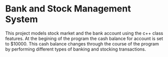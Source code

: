 # Bank and Stock Management System  
This project models stock market and the bank account using the c++ class features. At the begining of the program the cash balance for account is set to $10000. This cash balance changes through the course of the program by performing different types of banking and stocking transactions. 
